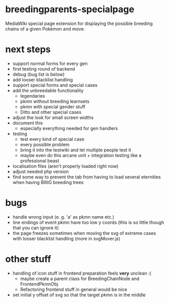 # breedingparents-specialpage
MediaWiki special page extension for displaying the possible breeding chains of a given Pokémon and move.

# next steps
* support normal forms for every gen
* first testing round of backend
* debug (bug list is below)
* add looser blacklist handling
* support special forms and special cases
* add the unbreedable functionality
  * legendaries
  * pkmn without breeding learnsets
  * pkmn with special gender stuff
  * Ditto and other special cases
* adjust the look for small screen widths
* document this
  * especially everything needed for gen handlers
* testing
  * test every kind of special case
  * every possible problem
  * bring it into the testwiki and let multiple people test it
  * maybe even do this arcane unit + integration testing like a professional beast
* localisation files (aren't properly loaded right now)
* adjust needed php version
* find some way to prevent the tab from having to load several eternities when having BIIIIG breeding trees

# bugs
* handle wrong input (e. g. 'a' as pkmn name etc.)
* line endings of event pkmn have too low y coords (this is so little though that you can ignore it)
* the page freezes sometimes when moving the svg of extreme cases with looser blacklist handling (more in svgMover.js)

# other stuff
* handling of icon stuff in frontend preparation feels **very** unclean :(
  * maybe create a parent class for BreedingChainNode and FrontendPkmnObj
  * Refactoring frontend stuff in general would be nice
* set initial y offset of svg so that the target pkmn is in the middle